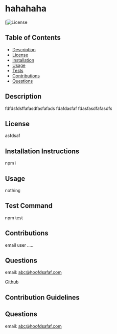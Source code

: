 # **hahahaha**

  [![License](https://img.shields.io/github/license/eycs0317/hahahaha)


  ## Table of Contents
  * [Description](#description)
  * [License](#license)
  * [Installation](#installation-instructions)
  * [Usage](#usage)
  * [Tests](#test-command)
  * [Contributions](#contributions)
  * [Questions](#questions)

  ## Description

  fdfdsfdsffafasdfasfafads fdafdasfaf fdasfasdfafasdfs

  ## License
  asfdsaf

  ## Installation Instructions
  npm i

  ## Usage
  nothing

  ## Test Command
  npm test

  ## Contributions
  email user .....

  ## Questions
  email: abc@hoofdsafaf.com

  [Github](https://github.com/eycs0317)






  ## Contribution Guidelines



  ## Questions
  email: abc@hoofdsafaf.com
